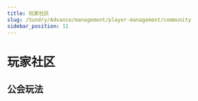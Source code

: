 ```yaml
---
title: 玩家社区
slug: /Sundry/Advance/management/player-management/community
sidebar_position: 11
---
```


# 玩家社区

## 公会玩法